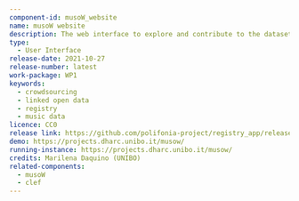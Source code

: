 ```yaml
---
component-id: musoW_website
name: musoW website
description: The web interface to explore and contribute to the dataset musoW, music data on the web
type: 
  - User Interface
release-date: 2021-10-27
release-number: latest
work-package: WP1
keywords:
  - crowdsourcing
  - linked open data
  - registry
  - music data
licence: CC0
release link: https://github.com/polifonia-project/registry_app/releases/latest
demo: https://projects.dharc.unibo.it/musow/
running-instance: https://projects.dharc.unibo.it/musow/
credits: Marilena Daquino (UNIBO)
related-components:
  - musoW
  - clef
---
```


